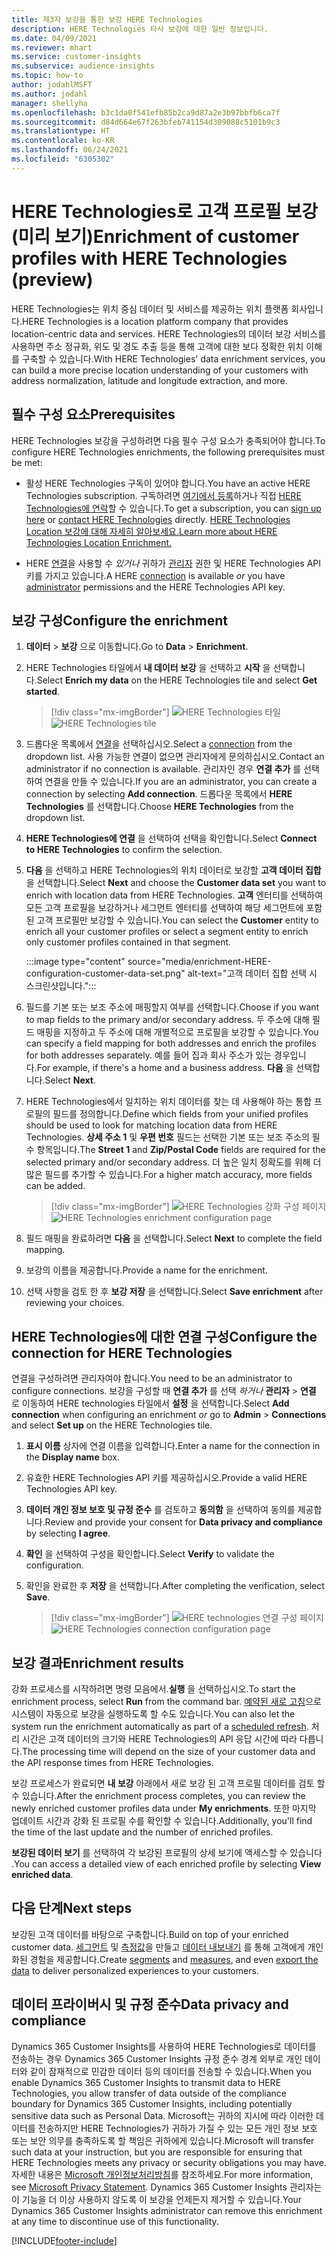 ```yaml
---
title: 제3자 보강을 통한 보강 HERE Technologies
description: HERE Technologies 타사 보강에 대한 일반 정보입니다.
ms.date: 04/09/2021
ms.reviewer: mhart
ms.service: customer-insights
ms.subservice: audience-insights
ms.topic: how-to
author: jodahlMSFT
ms.author: jodahl
manager: shellyha
ms.openlocfilehash: b3c1da0f541efb85b2ca9d87a2e3b97bbfb6ca7f
ms.sourcegitcommit: d84d664e67f263bfeb741154d309088c5101b9c3
ms.translationtype: HT
ms.contentlocale: ko-KR
ms.lasthandoff: 06/24/2021
ms.locfileid: "6305302"
---
```

# <a name="enrichment-of-customer-profiles-with-here-technologies-preview"></a><span data-ttu-id="dba61-103">HERE Technologies로 고객 프로필 보강(미리 보기)</span><span class="sxs-lookup"><span data-stu-id="dba61-103">Enrichment of customer profiles with HERE Technologies (preview)</span></span>

<span data-ttu-id="dba61-104">HERE Technologies는 위치 중심 데이터 및 서비스를 제공하는 위치 플랫폼 회사입니다.</span><span class="sxs-lookup"><span data-stu-id="dba61-104">HERE Technologies is a location platform company that provides location-centric data and services.</span></span> <span data-ttu-id="dba61-105">HERE Technologies의 데이터 보강 서비스를 사용하면 주소 정규화, 위도 및 경도 추출 등을 통해 고객에 대한 보다 정확한 위치 이해를 구축할 수 있습니다.</span><span class="sxs-lookup"><span data-stu-id="dba61-105">With HERE Technologies' data enrichment services, you can build a more precise location understanding of your customers with address normalization, latitude and longitude extraction, and more.</span></span>

## <a name="prerequisites"></a><span data-ttu-id="dba61-106">필수 구성 요소</span><span class="sxs-lookup"><span data-stu-id="dba61-106">Prerequisites</span></span>

<span data-ttu-id="dba61-107">HERE Technologies 보강을 구성하려면 다음 필수 구성 요소가 충족되어야 합니다.</span><span class="sxs-lookup"><span data-stu-id="dba61-107">To configure HERE Technologies enrichments, the following prerequisites must be met:</span></span>

- <span data-ttu-id="dba61-108">활성 HERE Technologies 구독이 있어야 합니다.</span><span class="sxs-lookup"><span data-stu-id="dba61-108">You have an active HERE Technologies subscription.</span></span> <span data-ttu-id="dba61-109">구독하려면 [여기에서 등록](https://developer.here.com/sign-up?utm_medium=referral&utm_source=Microsoft-Dynamics-CI&create=Freemium-Basic)하거나 직접 [HERE Technologies에 연락](https://developer.here.com/help?utm_medium=referral&utm_source=Microsoft-Dynamics-CI#how-can-we-help-you)할 수 있습니다.</span><span class="sxs-lookup"><span data-stu-id="dba61-109">To get a subscription, you can [sign up here](https://developer.here.com/sign-up?utm_medium=referral&utm_source=Microsoft-Dynamics-CI&create=Freemium-Basic) or [contact HERE Technologies](https://developer.here.com/help?utm_medium=referral&utm_source=Microsoft-Dynamics-CI#how-can-we-help-you) directly.</span></span> [<span data-ttu-id="dba61-110">HERE Technologies Location 보강에 대해 자세히 알아보세요.</span><span class="sxs-lookup"><span data-stu-id="dba61-110">Learn more about HERE Technologies Location Enrichment.</span></span>](https://developer.here.com/location-enrichment?cid=Dev-MicrosoftDynamics-DB-0-Dev-&utm_source=MicrosoftDynamics&utm_medium=referral&utm_campaign=Online_Dev_ReferralMicrosoft)

- <span data-ttu-id="dba61-111">HERE [연결](connections.md)을 사용할 수 *있거나* 귀하가 [관리자](permissions.md#administrator) 권한 및 HERE Technologies API 키를 가지고 있습니다.</span><span class="sxs-lookup"><span data-stu-id="dba61-111">A HERE [connection](connections.md) is available *or* you have [administrator](permissions.md#administrator) permissions and the HERE Technologies API key.</span></span>

## <a name="configure-the-enrichment"></a><span data-ttu-id="dba61-112">보강 구성</span><span class="sxs-lookup"><span data-stu-id="dba61-112">Configure the enrichment</span></span>

1. <span data-ttu-id="dba61-113">**데이터** > **보강** 으로 이동합니다.</span><span class="sxs-lookup"><span data-stu-id="dba61-113">Go to **Data** > **Enrichment**.</span></span> 

1. <span data-ttu-id="dba61-114">HERE Technologies 타일에서 **내 데이터 보강** 을 선택하고 **시작** 을 선택합니다.</span><span class="sxs-lookup"><span data-stu-id="dba61-114">Select **Enrich my data** on the HERE Technologies tile and select **Get started**.</span></span>

   > [!div class="mx-imgBorder"]
   > <span data-ttu-id="dba61-115">![HERE Technologies 타일](media/HERE-tile.png "HERE Technologies 타일")</span><span class="sxs-lookup"><span data-stu-id="dba61-115">![HERE Technologies tile](media/HERE-tile.png "HERE Technologies tile")</span></span>

1. <span data-ttu-id="dba61-116">드롭다운 목록에서 [연결](connections.md)을 선택하십시오.</span><span class="sxs-lookup"><span data-stu-id="dba61-116">Select a [connection](connections.md) from the dropdown list.</span></span> <span data-ttu-id="dba61-117">사용 가능한 연결이 없으면 관리자에게 문의하십시오.</span><span class="sxs-lookup"><span data-stu-id="dba61-117">Contact  an administrator if no connection is available.</span></span> <span data-ttu-id="dba61-118">관리자인 경우 **연결 추가** 를 선택하여 연결을 만들 수 있습니다.</span><span class="sxs-lookup"><span data-stu-id="dba61-118">If you are an administrator, you can create a connection by selecting **Add connection**.</span></span> <span data-ttu-id="dba61-119">드롭다운 목록에서 **HERE Technologies** 를 선택합니다.</span><span class="sxs-lookup"><span data-stu-id="dba61-119">Choose **HERE Technologies** from the dropdown list.</span></span> 

1. <span data-ttu-id="dba61-120">**HERE Technologies에 연결** 을 선택하여 선택을 확인합니다.</span><span class="sxs-lookup"><span data-stu-id="dba61-120">Select **Connect to HERE Technologies** to confirm the selection.</span></span>

1.  <span data-ttu-id="dba61-121">**다음** 을 선택하고 HERE Technologies의 위치 데이터로 보강할 **고객 데이터 집합** 을 선택합니다.</span><span class="sxs-lookup"><span data-stu-id="dba61-121">Select **Next** and choose the **Customer data set** you want to enrich with location data from HERE Technologies.</span></span> <span data-ttu-id="dba61-122">**고객** 엔터티를 선택하여 모든 고객 프로필을 보강하거나 세그먼트 엔터티를 선택하여 해당 세그먼트에 포함된 고객 프로필만 보강할 수 있습니다.</span><span class="sxs-lookup"><span data-stu-id="dba61-122">You can select the **Customer** entity to enrich all your customer profiles or select a segment entity to enrich only customer profiles contained in that segment.</span></span>

    :::image type="content" source="media/enrichment-HERE-configuration-customer-data-set.png" alt-text="고객 데이터 집합 선택 시 스크린샷입니다.":::

1. <span data-ttu-id="dba61-124">필드를 기본 또는 보조 주소에 매핑할지 여부를 선택합니다.</span><span class="sxs-lookup"><span data-stu-id="dba61-124">Choose if you want to map fields to the primary and/or secondary address.</span></span> <span data-ttu-id="dba61-125">두 주소에 대해 필드 매핑을 지정하고 두 주소에 대해 개별적으로 프로필을 보강할 수 있습니다.</span><span class="sxs-lookup"><span data-stu-id="dba61-125">You can specify a field mapping for both addresses and enrich the profiles for both addresses separately.</span></span> <span data-ttu-id="dba61-126">예를 들어 집과 회사 주소가 있는 경우입니다.</span><span class="sxs-lookup"><span data-stu-id="dba61-126">For example, if there's a home and a business address.</span></span> <span data-ttu-id="dba61-127">**다음** 을 선택합니다.</span><span class="sxs-lookup"><span data-stu-id="dba61-127">Select **Next**.</span></span>

1. <span data-ttu-id="dba61-128">HERE Technologies에서 일치하는 위치 데이터를 찾는 데 사용해야 하는 통합 프로필의 필드를 정의합니다.</span><span class="sxs-lookup"><span data-stu-id="dba61-128">Define which fields from your unified profiles should be used to look for matching location data from HERE Technologies.</span></span> <span data-ttu-id="dba61-129">**상세 주소 1** 및 **우편 번호** 필드는 선택한 기본 또는 보조 주소의 필수 항목입니다.</span><span class="sxs-lookup"><span data-stu-id="dba61-129">The **Street 1** and **Zip/Postal Code** fields are required for the selected primary and/or secondary address.</span></span> <span data-ttu-id="dba61-130">더 높은 일치 정확도를 위해 더 많은 필드를 추가할 수 있습니다.</span><span class="sxs-lookup"><span data-stu-id="dba61-130">For a higher match accuracy, more fields can be added.</span></span>

   > [!div class="mx-imgBorder"]
   > <span data-ttu-id="dba61-131">![HERE Technologies 강화 구성 페이지](media/enrichment-HERE-configuration.png "HERE Technologies 강화 구성 페이지")</span><span class="sxs-lookup"><span data-stu-id="dba61-131">![HERE Technologies enrichment configuration page](media/enrichment-HERE-configuration.png "HERE Technologies enrichment configuration page")</span></span>

1. <span data-ttu-id="dba61-132">필드 매핑을 완료하려면 **다음** 을 선택합니다.</span><span class="sxs-lookup"><span data-stu-id="dba61-132">Select **Next** to complete the field mapping.</span></span>

1. <span data-ttu-id="dba61-133">보강의 이름을 제공합니다.</span><span class="sxs-lookup"><span data-stu-id="dba61-133">Provide a name for the enrichment.</span></span> 

1. <span data-ttu-id="dba61-134">선택 사항을 검토 한 후 **보강 저장** 을 선택합니다.</span><span class="sxs-lookup"><span data-stu-id="dba61-134">Select **Save enrichment** after reviewing your choices.</span></span>

## <a name="configure-the-connection-for-here-technologies"></a><span data-ttu-id="dba61-135">HERE Technologies에 대한 연결 구성</span><span class="sxs-lookup"><span data-stu-id="dba61-135">Configure the connection for HERE Technologies</span></span> 

<span data-ttu-id="dba61-136">연결을 구성하려면 관리자여야 합니다.</span><span class="sxs-lookup"><span data-stu-id="dba61-136">You need to be an administrator to configure connections.</span></span> <span data-ttu-id="dba61-137">보강을 구성할 때 **연결 추가** 를 선택 *하거나* **관리자** > **연결** 로 이동하여 HERE technologies 타일에서 **설정** 을 선택합니다.</span><span class="sxs-lookup"><span data-stu-id="dba61-137">Select **Add connection** when configuring an enrichment *or* go to **Admin** > **Connections** and select **Set up** on the HERE Technologies tile.</span></span>

1. <span data-ttu-id="dba61-138">**표시 이름** 상자에 연결 이름을 입력합니다.</span><span class="sxs-lookup"><span data-stu-id="dba61-138">Enter a name for the connection in the **Display name** box.</span></span>

1. <span data-ttu-id="dba61-139">유효한 HERE Technologies API 키를 제공하십시오.</span><span class="sxs-lookup"><span data-stu-id="dba61-139">Provide a valid HERE Technologies API key.</span></span>

1. <span data-ttu-id="dba61-140">**데이터 개인 정보 보호 및 규정 준수** 를 검토하고 **동의함** 을 선택하여 동의를 제공합니다.</span><span class="sxs-lookup"><span data-stu-id="dba61-140">Review and provide your consent for **Data privacy and compliance** by selecting **I agree**.</span></span>

1. <span data-ttu-id="dba61-141">**확인** 을 선택하여 구성을 확인합니다.</span><span class="sxs-lookup"><span data-stu-id="dba61-141">Select **Verify** to validate the configuration.</span></span>

1. <span data-ttu-id="dba61-142">확인을 완료한 후 **저장** 을 선택합니다.</span><span class="sxs-lookup"><span data-stu-id="dba61-142">After completing the verification, select **Save**.</span></span>

   > [!div class="mx-imgBorder"]
   > <span data-ttu-id="dba61-143">![HERE technologies 연결 구성 페이지](media/enrichment-HERE-connection.png "HERE technologies 연결 구성 페이지")</span><span class="sxs-lookup"><span data-stu-id="dba61-143">![HERE Technologies connection configuration page](media/enrichment-HERE-connection.png "HERE Technologies connection configuration page")</span></span>

## <a name="enrichment-results"></a><span data-ttu-id="dba61-144">보강 결과</span><span class="sxs-lookup"><span data-stu-id="dba61-144">Enrichment results</span></span>

<span data-ttu-id="dba61-145">강화 프로세스를 시작하려면 명령 모음에서.**실행** 을 선택하십시오.</span><span class="sxs-lookup"><span data-stu-id="dba61-145">To start the enrichment process, select **Run** from the command bar.</span></span> <span data-ttu-id="dba61-146">[예약된 새로 고침](system.md#schedule-tab)으로 시스템이 자동으로 보강을 실행하도록 할 수도 있습니다.</span><span class="sxs-lookup"><span data-stu-id="dba61-146">You can also let the system run the enrichment automatically as part of a [scheduled refresh](system.md#schedule-tab).</span></span> <span data-ttu-id="dba61-147">처리 시간은 고객 데이터의 크기와 HERE Technologies의 API 응답 시간에 따라 다릅니다.</span><span class="sxs-lookup"><span data-stu-id="dba61-147">The processing time will depend on the size of your customer data and the API response times from HERE Technologies.</span></span>

<span data-ttu-id="dba61-148">보강 프로세스가 완료되면 **내 보강** 아래에서 새로 보강 된 고객 프로필 데이터를 검토 할 수 있습니다.</span><span class="sxs-lookup"><span data-stu-id="dba61-148">After the enrichment process completes, you can review the newly enriched customer profiles data under **My enrichments**.</span></span> <span data-ttu-id="dba61-149">또한 마지막 업데이트 시간과 강화 된 프로필 수를 확인할 수 있습니다.</span><span class="sxs-lookup"><span data-stu-id="dba61-149">Additionally, you'll find the time of the last update and the number of enriched profiles.</span></span>

<span data-ttu-id="dba61-150">**보강된 데이터 보기** 를 선택하여 각 보강된 프로필의 상세 보기에 액세스할 수 있습니다 .</span><span class="sxs-lookup"><span data-stu-id="dba61-150">You can access a detailed view of each enriched profile by selecting **View enriched data**.</span></span>

## <a name="next-steps"></a><span data-ttu-id="dba61-151">다음 단계</span><span class="sxs-lookup"><span data-stu-id="dba61-151">Next steps</span></span>

<span data-ttu-id="dba61-152">보강된 고객 데이터를 바탕으로 구축합니다.</span><span class="sxs-lookup"><span data-stu-id="dba61-152">Build on top of your enriched customer data.</span></span> <span data-ttu-id="dba61-153">[세그먼트](segments.md) 및 [측정값](measures.md)을 만들고 [데이터 내보내기](export-destinations.md) 를 통해 고객에게 개인화된 경험을 제공합니다.</span><span class="sxs-lookup"><span data-stu-id="dba61-153">Create [segments](segments.md) and [measures](measures.md), and even [export the data](export-destinations.md) to deliver personalized experiences to your customers.</span></span>

## <a name="data-privacy-and-compliance"></a><span data-ttu-id="dba61-154">데이터 프라이버시 및 규정 준수</span><span class="sxs-lookup"><span data-stu-id="dba61-154">Data privacy and compliance</span></span>

<span data-ttu-id="dba61-155">Dynamics 365 Customer Insights를 사용하여 HERE Technologies로 데이터를 전송하는 경우 Dynamics 365 Customer Insights 규정 준수 경계 외부로 개인 데이터와 같이 잠재적으로 민감한 데이터 등의 데이터를 전송할 수 있습니다.</span><span class="sxs-lookup"><span data-stu-id="dba61-155">When you enable Dynamics 365 Customer Insights to transmit data to HERE Technologies, you allow transfer of data outside of the compliance boundary for Dynamics 365 Customer Insights, including potentially sensitive data such as Personal Data.</span></span> <span data-ttu-id="dba61-156">Microsoft는 귀하의 지시에 따라 이러한 데이터를 전송하지만 HERE Technologies가 귀하가 가질 수 있는 모든 개인 정보 보호 또는 보안 의무를 충족하도록 할 책임은 귀하에게 있습니다.</span><span class="sxs-lookup"><span data-stu-id="dba61-156">Microsoft will transfer such data at your instruction, but you are responsible for ensuring that HERE Technologies meets any privacy or security obligations you may have.</span></span> <span data-ttu-id="dba61-157">자세한 내용은 [Microsoft 개인정보처리방침](https://go.microsoft.com/fwlink/?linkid=396732)를 참조하세요.</span><span class="sxs-lookup"><span data-stu-id="dba61-157">For more information, see [Microsoft Privacy Statement](https://go.microsoft.com/fwlink/?linkid=396732).</span></span>
<span data-ttu-id="dba61-158">Dynamics 365 Customer Insights 관리자는 이 기능을 더 이상 사용하지 않도록 이 보강을 언제든지 제거할 수 있습니다.</span><span class="sxs-lookup"><span data-stu-id="dba61-158">Your Dynamics 365 Customer Insights administrator can remove this enrichment at any time to discontinue use of this functionality.</span></span>


[!INCLUDE[footer-include](../includes/footer-banner.md)]
